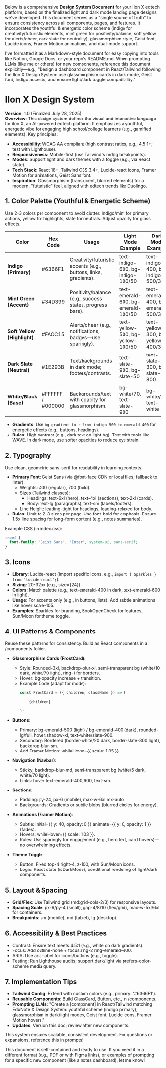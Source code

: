 Below is a comprehensive **Design System Document** for your Ilon X edtech platform, based on the finalized light and dark mode landing page designs we've developed. This document serves as a "single source of truth" to ensure consistency across all components, pages, and features. It incorporates the youthful & energetic color scheme (indigo for creativity/futuristic elements, mint green for positivity/balance, soft yellow for alerts/cheer, dark slate for neutrality), glassmorphism style, Geist font, Lucide icons, Framer Motion animations, and dual-mode support.

I've formatted it as a Markdown-style document for easy copying into tools like Notion, Google Docs, or your repo's README.md. When prompting LLMs (like me or others) for new components, reference this document explicitly—e.g., "Design a dashboard component in React/Tailwind following the Ilon X Design System: use glassmorphism cards in dark mode, Geist font, indigo accents, and ensure light/dark toggle compatibility."
 
# Ilon X Design System

**Version**: 1.0 (Finalized July 28, 2025)  
**Overview**: This design system defines the visual and interactive language for ilon X, an AI-powered edtech platform. It emphasizes a youthful, energetic vibe for engaging high school/college learners (e.g., gamified elements). Key principles:
- **Accessibility**: WCAG AA compliant (high contrast ratios, e.g., 4.5:1+; test with Lighthouse).
- **Responsiveness**: Mobile-first (use Tailwind's md/lg breakpoints).
- **Modes**: Support light and dark themes with a toggle (e.g., via React state).
- **Tech Stack**: React 18+, Tailwind CSS 3.4+, Lucide-react icons, Framer Motion for animations, Geist Sans font.
- **Inspiration**: Glassmorphism (translucent, blurred elements) for a modern, "futuristic" feel, aligned with edtech trends like Duolingo.

## 1. Color Palette (Youthful & Energetic Scheme)
Use 2-3 colors per component to avoid clutter. Indigo/mint for primary actions, yellow for highlights, slate for neutrals. Adjust opacity for glass effects.

| Color | Hex Code | Usage | Light Mode Example | Dark Mode Example |
|-------|----------|--------|---------------------|-------------------|
| **Indigo (Primary)** | #6366F1 | Creativity/futuristic accents (e.g., buttons, links, gradients). | text-indigo-600, bg-indigo-100/50 | text-indigo-400, bg-indigo-500/30 |
| **Mint Green (Accent)** | #34D399 | Positivity/balance (e.g., success states, progress bars). | text-emerald-600, bg-emerald-100/50 | text-emerald-400, bg-emerald-500/30 |
| **Soft Yellow (Highlight)** | #FACC15 | Alerts/cheer (e.g., notifications, badges—use sparingly). | text-yellow-500, bg-yellow-100/50 | text-yellow-300, bg-yellow-400/30 |
| **Dark Slate (Neutral)** | #1E293B | Text/backgrounds in dark mode; footers/contrasts. | text-slate-900, bg-slate-50 | text-slate-300, bg-slate-800 |
| **White/Black (Base)** | #FFFFFF / #000000 | Backgrounds/text with opacity for glassmorphism. | bg-white/70, text-slate-900 | bg-white/10, text-white |

- **Gradients**: Use `bg-gradient-to-r from-indigo-500 to-emerald-400` for energetic effects (e.g., buttons, headings).
- **Rules**: High contrast (e.g., dark text on light bg). Test with tools like WAVE. In dark mode, use softer opacities to reduce eye strain.

## 2. Typography
Use clean, geometric sans-serif for readability in learning contexts.

- **Primary Font**: Geist Sans (via @font-face CDN or local files; fallback to Inter).
  - Weights: 400 (regular), 700 (bold).
  - Sizes (Tailwind classes): 
    - Headings: text-6xl (hero), text-4xl (sections), text-2xl (cards).
    - Body: text-lg (paragraphs), text-sm (labels/footers).
  - Line Height: leading-tight for headings, leading-relaxed for body.
- **Rules**: Limit to 2-3 sizes per page. Use font-bold for emphasis. Ensure 1.5x line spacing for long-form content (e.g., notes summaries).

Example CSS (in index.css):
```css
:root {
  font-family: 'Geist Sans', 'Inter', system-ui, sans-serif;
}
```

## 3. Icons
- **Library**: Lucide-react (import specific icons, e.g., `import { Sparkles } from 'lucide-react';`).
- **Sizing**: 20-32px (e.g., size={24}).
- **Colors**: Match palette (e.g., text-emerald-400 in dark, text-emerald-600 in light).
- **Usage**: For accents only (e.g., in buttons, lists). Add subtle animations like hover:scale-105.
- **Examples**: Sparkles for branding, BookOpenCheck for features, Sun/Moon for theme toggle.

## 4. UI Patterns & Components
Reuse these patterns for consistency. Build as React components in a /components folder.

- **Glassmorphism Cards (FrostCard)**:
  - Style: Rounded-3xl, backdrop-blur-xl, semi-transparent bg (white/10 dark, white/70 light), ring-1 for borders.
  - Hover: bg-opacity increase + transition.
  - Example Code (adapt for mode):
    ```jsx
    const FrostCard = ({ children, className }) => (
      
        {children}
      
    );
    ```

- **Buttons**:
  - Primary: bg-emerald-500 (light) / bg-emerald-400 (dark), rounded-lg/full, hover:shadow-xl, text-white/slate-900.
  - Secondary: Bordered (border-white/20 dark, border-slate-300 light), backdrop-blur-sm.
  - Add Framer Motion: whileHover={{ scale: 1.05 }}.

- **Navigation (Navbar)**:
  - Sticky, backdrop-blur-md, semi-transparent bg (white/5 dark, white/70 light).
  - Links: hover:text-emerald-400/600, text-sm.

- **Sections**:
  - Padding: py-24, px-6 (mobile), max-w-6xl mx-auto.
  - Backgrounds: Gradients or subtle blobs (blurred circles for energy).

- **Animations (Framer Motion)**:
  - Subtle: initial={{ y: 40, opacity: 0 }} animate={{ y: 0, opacity: 1 }} (fades).
  - Hovers: whileHover={{ scale: 1.03 }}.
  - Rules: Use sparingly for engagement (e.g., hero text, card hovers)—no overwhelming effects.

- **Theme Toggle**:
  - Button: Fixed top-4 right-4, z-100, with Sun/Moon icons.
  - Logic: React state (isDarkMode), conditional rendering of light/dark components.

## 5. Layout & Spacing
- **Grid/Flex**: Use Tailwind grid (md:grid-cols-2/3) for responsive layouts.
- **Spacing Scale**: px-6/py-4 (small), gap-4/8/10 (flex/grid), max-w-5xl/6xl for containers.
- **Breakpoints**: sm (mobile), md (tablet), lg (desktop).

## 6. Accessibility & Best Practices
- Contrast: Ensure text meets 4.5:1 (e.g., white on dark gradients).
- Focus: Add outline-none + focus:ring-2 ring-emerald-400.
- ARIA: Use aria-label for icons/buttons (e.g., toggle).
- Testing: Run Lighthouse audits; support dark/light via prefers-color-scheme media query.

## 7. Implementation Tips
- **Tailwind Config**: Extend with custom colors (e.g., primary: '#6366F1').
- **Reusable Components**: Build GlassCard, Button, etc., in /components.
- **Prompting LLMs**: "Create a [component] in React/Tailwind matching EduNote X Design System: youthful scheme (indigo primary), glassmorphism in dark/light modes, Geist font, Lucide icons, Framer Motion hovers."
- **Updates**: Version this doc; review after new components.

This system ensures scalable, consistent development. For questions or expansions, reference this in prompts!

This document is self-contained and ready to use. If you need it in a different format (e.g., PDF or with Figma links), or examples of prompting for a specific new component (like a notes dashboard), let me know!